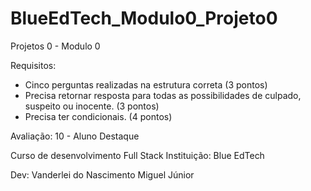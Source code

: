 # BlueEdTech_Modulo0_Projeto0

Projetos 0 - Modulo 0

Requisitos:

- Cinco perguntas realizadas na estrutura correta (3 pontos)
- Precisa retornar resposta para todas as possibilidades de culpado, suspeito ou inocente. (3 pontos)
- Precisa ter condicionais. (4 pontos)

Avaliação: 10 - Aluno Destaque

Curso de desenvolvimento Full Stack
Instituição: Blue EdTech

Dev: Vanderlei do Nascimento Miguel Júnior
